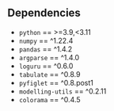 ## Dependencies
- ```python``` == >=3.9,<3.11
- ```numpy``` == ^1.22.4
- ```pandas``` == ^1.4.2
- ```argparse``` == ^1.4.0
- ```loguru``` == ^0.6.0
- ```tabulate``` == ^0.8.9
- ```pyfiglet``` == ^0.8.post1
- ```modelling-utils``` == ^0.2.11
- ```colorama``` == ^0.4.5
